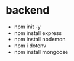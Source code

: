 # backend
- npm init -y
- npm install express
- npm install nodemon
- npm i dotenv
- npm install mongoose